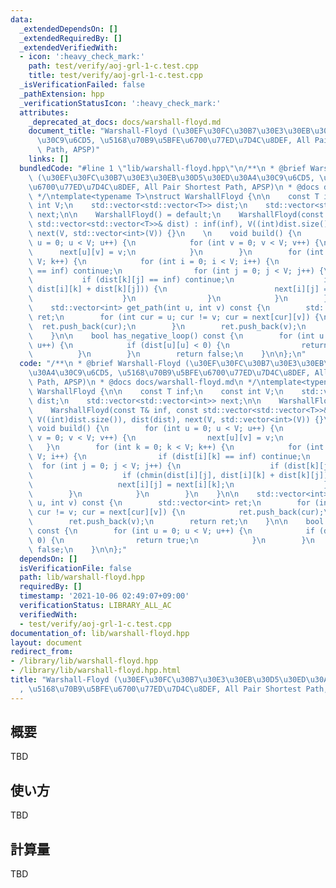 ```yaml
---
data:
  _extendedDependsOn: []
  _extendedRequiredBy: []
  _extendedVerifiedWith:
  - icon: ':heavy_check_mark:'
    path: test/verify/aoj-grl-1-c.test.cpp
    title: test/verify/aoj-grl-1-c.test.cpp
  _isVerificationFailed: false
  _pathExtension: hpp
  _verificationStatusIcon: ':heavy_check_mark:'
  attributes:
    _deprecated_at_docs: docs/warshall-floyd.md
    document_title: "Warshall-Floyd (\u30EF\u30FC\u30B7\u30E3\u30EB\u30D5\u30ED\u30A4\
      \u30C9\u6CD5, \u5168\u70B9\u5BFE\u6700\u77ED\u7D4C\u8DEF, All Pair Shortest\
      \ Path, APSP)"
    links: []
  bundledCode: "#line 1 \"lib/warshall-floyd.hpp\"\n/**\n * @brief Warshall-Floyd\
    \ (\u30EF\u30FC\u30B7\u30E3\u30EB\u30D5\u30ED\u30A4\u30C9\u6CD5, \u5168\u70B9\u5BFE\
    \u6700\u77ED\u7D4C\u8DEF, All Pair Shortest Path, APSP)\n * @docs docs/warshall-floyd.md\n\
    \ */\ntemplate<typename T>\nstruct WarshallFloyd {\n\n    const T inf;\n    const\
    \ int V;\n    std::vector<std::vector<T>> dist;\n    std::vector<std::vector<int>>\
    \ next;\n\n    WarshallFloyd() = default;\n    WarshallFloyd(const T& inf, const\
    \ std::vector<std::vector<T>>& dist) : inf(inf), V((int)dist.size()), dist(dist),\
    \ next(V, std::vector<int>(V)) {}\n    \n    void build() {\n        for (int\
    \ u = 0; u < V; u++) {\n            for (int v = 0; v < V; v++) {\n          \
    \      next[u][v] = v;\n            }\n        }\n        for (int k = 0; k <\
    \ V; k++) {\n            for (int i = 0; i < V; i++) {\n                if (dist[i][k]\
    \ == inf) continue;\n                for (int j = 0; j < V; j++) {\n         \
    \           if (dist[k][j] == inf) continue;\n                    if (chmin(dist[i][j],\
    \ dist[i][k] + dist[k][j])) {\n                        next[i][j] = next[i][k];\n\
    \                    }\n                }\n            }\n        }\n    }\n\n\
    \    std::vector<int> get_path(int u, int v) const {\n        std::vector<int>\
    \ ret;\n        for (int cur = u; cur != v; cur = next[cur][v]) {\n          \
    \  ret.push_back(cur);\n        }\n        ret.push_back(v);\n        return ret;\n\
    \    }\n\n    bool has_negative_loop() const {\n        for (int u = 0; u < V;\
    \ u++) {\n            if (dist[u][u] < 0) {\n                return true;\n  \
    \          }\n        }\n        return false;\n    }\n\n};\n"
  code: "/**\n * @brief Warshall-Floyd (\u30EF\u30FC\u30B7\u30E3\u30EB\u30D5\u30ED\
    \u30A4\u30C9\u6CD5, \u5168\u70B9\u5BFE\u6700\u77ED\u7D4C\u8DEF, All Pair Shortest\
    \ Path, APSP)\n * @docs docs/warshall-floyd.md\n */\ntemplate<typename T>\nstruct\
    \ WarshallFloyd {\n\n    const T inf;\n    const int V;\n    std::vector<std::vector<T>>\
    \ dist;\n    std::vector<std::vector<int>> next;\n\n    WarshallFloyd() = default;\n\
    \    WarshallFloyd(const T& inf, const std::vector<std::vector<T>>& dist) : inf(inf),\
    \ V((int)dist.size()), dist(dist), next(V, std::vector<int>(V)) {}\n    \n   \
    \ void build() {\n        for (int u = 0; u < V; u++) {\n            for (int\
    \ v = 0; v < V; v++) {\n                next[u][v] = v;\n            }\n     \
    \   }\n        for (int k = 0; k < V; k++) {\n            for (int i = 0; i <\
    \ V; i++) {\n                if (dist[i][k] == inf) continue;\n              \
    \  for (int j = 0; j < V; j++) {\n                    if (dist[k][j] == inf) continue;\n\
    \                    if (chmin(dist[i][j], dist[i][k] + dist[k][j])) {\n     \
    \                   next[i][j] = next[i][k];\n                    }\n        \
    \        }\n            }\n        }\n    }\n\n    std::vector<int> get_path(int\
    \ u, int v) const {\n        std::vector<int> ret;\n        for (int cur = u;\
    \ cur != v; cur = next[cur][v]) {\n            ret.push_back(cur);\n        }\n\
    \        ret.push_back(v);\n        return ret;\n    }\n\n    bool has_negative_loop()\
    \ const {\n        for (int u = 0; u < V; u++) {\n            if (dist[u][u] <\
    \ 0) {\n                return true;\n            }\n        }\n        return\
    \ false;\n    }\n\n};"
  dependsOn: []
  isVerificationFile: false
  path: lib/warshall-floyd.hpp
  requiredBy: []
  timestamp: '2021-10-06 02:49:07+09:00'
  verificationStatus: LIBRARY_ALL_AC
  verifiedWith:
  - test/verify/aoj-grl-1-c.test.cpp
documentation_of: lib/warshall-floyd.hpp
layout: document
redirect_from:
- /library/lib/warshall-floyd.hpp
- /library/lib/warshall-floyd.hpp.html
title: "Warshall-Floyd (\u30EF\u30FC\u30B7\u30E3\u30EB\u30D5\u30ED\u30A4\u30C9\u6CD5\
  , \u5168\u70B9\u5BFE\u6700\u77ED\u7D4C\u8DEF, All Pair Shortest Path, APSP)"
---
```

## 概要

TBD

## 使い方

TBD

## 計算量

TBD